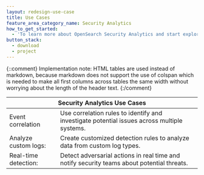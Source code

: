 ```yaml
---
layout: redesign-use-case
title: Use Cases
feature_area_category_name: Security Analytics
how_to_get_started:
  - 'To learn more about OpenSearch Security Analytics and start exploring your event logs, visit <a href="https://opensearch.org/docs/latest/security-analytics/index/">About Security Analytics</a> and <a href="https://opensearch.org/docs/latest/security-analytics/sec-analytics-config/index/">Setting up Security Analytics</a> in our documentation.'
button_stack:
  - download
  - project
---
```


{::comment}
    Implementation note: HTML tables are used instead of markdown, because markdown 
    does not support the use of colspan which is needed to make all first columns 
    across tables the same width without worrying about the length of the header text.
{:/comment}
<table>
  <thead>
    <tr>
      <th colspan="2">Security Analytics Use Cases</th>
    </tr>
  </thead>
  <tbody>
    <tr>
        <td>Event correlation</td>
        <td>Use correlation rules to identify and investigate potential issues across multiple systems.</td>
    </tr>
    <tr>
      <td>Analyze custom logs:</td>
      <td>Create customized detection rules to analyze data from custom log types.</td>
    </tr>
    <tr>
      <td>Real-time detection:</td>
      <td>Detect adversarial actions in real time and notify security teams about potential threats.</td>
    </tr>
  </tbody>
</table>
